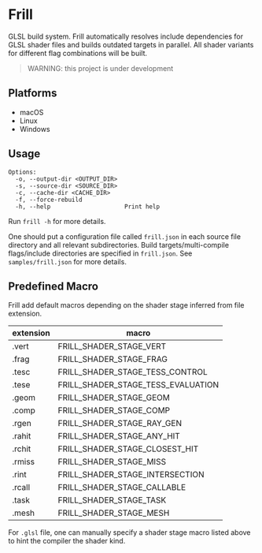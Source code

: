 # Frill

GLSL build system. Frill automatically resolves include dependencies for GLSL shader files and builds outdated targets
in parallel. All shader variants for different flag combinations will be built.

> WARNING: this project is under development

## Platforms

+ macOS
+ Linux
+ Windows

## Usage

```
Options:
  -o, --output-dir <OUTPUT_DIR>  
  -s, --source-dir <SOURCE_DIR>  
  -c, --cache-dir <CACHE_DIR>    
  -f, --force-rebuild            
  -h, --help                     Print help
```

Run `frill -h` for more details.

One should put a configuration file called `frill.json` in each source file directory and all relevant subdirectories.
Build targets/multi-compile flags/include directories are specified in `frill.json`. See `samples/frill.json` for more
details.

## Predefined Macro

Frill add default macros depending on the shader stage inferred from file extension.

| extension | macro                              |
|-----------|------------------------------------|
| .vert     | FRILL_SHADER_STAGE_VERT            |
| .frag     | FRILL_SHADER_STAGE_FRAG            |
| .tesc     | FRILL_SHADER_STAGE_TESS_CONTROL    |
| .tese     | FRILL_SHADER_STAGE_TESS_EVALUATION |
| .geom     | FRILL_SHADER_STAGE_GEOM            |
| .comp     | FRILL_SHADER_STAGE_COMP            |
| .rgen     | FRILL_SHADER_STAGE_RAY_GEN         |
| .rahit    | FRILL_SHADER_STAGE_ANY_HIT         |
| .rchit    | FRILL_SHADER_STAGE_CLOSEST_HIT     |
| .rmiss    | FRILL_SHADER_STAGE_MISS            |
| .rint     | FRILL_SHADER_STAGE_INTERSECTION    |
| .rcall    | FRILL_SHADER_STAGE_CALLABLE        |
| .task     | FRILL_SHADER_STAGE_TASK            |
| .mesh     | FRILL_SHADER_STAGE_MESH            |

For `.glsl` file, one can manually specify a shader stage macro listed above to hint the compiler the shader kind.